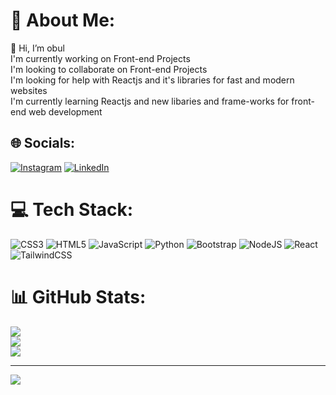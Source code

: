 
# 💫 About Me:
👋 Hi, I’m obul<br>I'm currently working on Front-end Projects<br>I'm looking to collaborate on Front-end Projects<br>I'm looking for help with Reactjs and it's libraries for fast and modern websites<br>I'm currently learning Reactjs and new libaries and frame-works for front-end web development


## 🌐 Socials:
[![Instagram](https://img.shields.io/badge/Instagram-%23E4405F.svg?logo=Instagram&logoColor=white)](https://instagram.com/obul_giggles) [![LinkedIn](https://img.shields.io/badge/LinkedIn-%230077B5.svg?logo=linkedin&logoColor=white)](https://linkedin.com/in/gajjala-obul-reddy) 

# 💻 Tech Stack:
![CSS3](https://img.shields.io/badge/css3-%231572B6.svg?style=for-the-badge&logo=css3&logoColor=white) ![HTML5](https://img.shields.io/badge/html5-%23E34F26.svg?style=for-the-badge&logo=html5&logoColor=white) ![JavaScript](https://img.shields.io/badge/javascript-%23323330.svg?style=for-the-badge&logo=javascript&logoColor=%23F7DF1E) ![Python](https://img.shields.io/badge/python-3670A0?style=for-the-badge&logo=python&logoColor=ffdd54) ![Bootstrap](https://img.shields.io/badge/bootstrap-%238511FA.svg?style=for-the-badge&logo=bootstrap&logoColor=white) ![NodeJS](https://img.shields.io/badge/node.js-6DA55F?style=for-the-badge&logo=node.js&logoColor=white) ![React](https://img.shields.io/badge/react-%2320232a.svg?style=for-the-badge&logo=react&logoColor=%2361DAFB) ![TailwindCSS](https://img.shields.io/badge/tailwindcss-%2338B2AC.svg?style=for-the-badge&logo=tailwind-css&logoColor=white)
# 📊 GitHub Stats:
![](https://github-readme-stats.vercel.app/api?username=obul63&theme=tokyonight&hide_border=false&include_all_commits=true&count_private=false)<br/>
![](https://github-readme-streak-stats.herokuapp.com/?user=obul63&theme=tokyonight&hide_border=false)<br/>
![](https://github-readme-stats.vercel.app/api/top-langs/?username=obul63&theme=tokyonight&hide_border=false&include_all_commits=true&count_private=false&layout=compact)

---
[![](https://visitcount.itsvg.in/api?id=obul63&icon=0&color=0)](https://visitcount.itsvg.in)

<!-- Proudly created with GPRM ( https://gprm.itsvg.in ) -->

